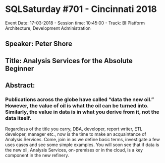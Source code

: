 # SQLSaturday #701 - Cincinnati 2018
Event Date: 17-03-2018 - Session time: 10:45:00 - Track: BI Platform Architecture, Development  Administration
## Speaker: Peter Shore
## Title: Analysis Services for the Absolute Beginner
## Abstract:
### Publications across the globe have called “data the new oil.”  However, the value of oil is what the oil can be turned into.  Similarly, the value in data is in what you derive from it, not the data itself.

Regardless of the title you carry, DBA, developer, report writer, ETL developer, manager etc., now is the time to make an acquaintance of Analysis Services.  Come, join in as we define basic terms, investigate a few uses cases and see some simple examples.  You will soon see that if data is the new oil, Analysis Services, on-premises or in the cloud, is a key component in the new refinery.
